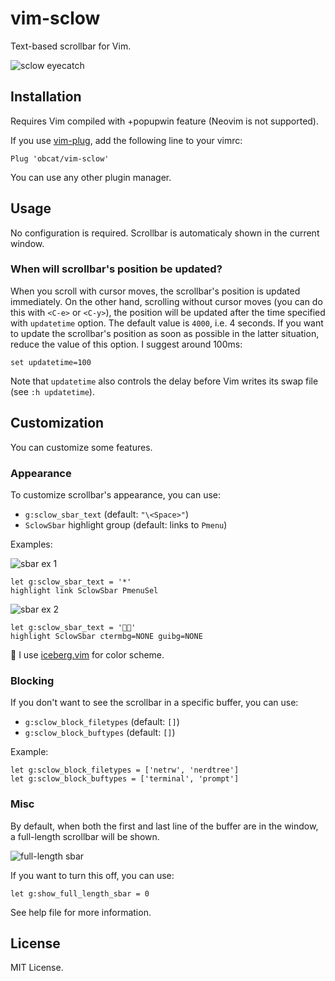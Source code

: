 # vim-sclow

Text-based scrollbar for Vim.

![sclow eyecatch](https://i.gyazo.com/0e141446f04bf34ecdd3e55ee439a291.gif)

## Installation

Requires Vim compiled with +popupwin feature (Neovim is not supported).

If you use [vim-plug](https://github.com/junegunn/vim-plug), add the
following line to your vimrc:

```vim
Plug 'obcat/vim-sclow'
```

You can use any other plugin manager.

## Usage

No configuration is required.
Scrollbar is automaticaly shown in the current window.

### When will scrollbar's position be updated?

When you scroll with cursor moves, the scrollbar's position is updated immediately.
On the other hand, scrolling without cursor moves (you can do this with
`<C-e>` or `<C-y>`), the position will be updated after the time specified
with `updatetime` option. The default value is `4000`, i.e. 4 seconds.
If you want to update the scrollbar's position as soon as possible in the latter situation,
reduce the value of this option. I suggest around 100ms:

```vim
set updatetime=100
```

Note that `updatetime` also controls the delay before Vim writes its swap file (see `:h updatetime`).

## Customization

You can customize some features.

### Appearance

To customize scrollbar's appearance, you can use:

* `g:sclow_sbar_text` (default: `"\<Space>"`)
* `SclowSbar` highlight group (default: links to `Pmenu`)

Examples:

![sbar ex 1](https://user-images.githubusercontent.com/64692680/100740863-bb3d0880-341c-11eb-950c-50350e256be6.png)

```vim
let g:sclow_sbar_text = '*'
highlight link SclowSbar PmenuSel
```

![sbar ex 2](https://user-images.githubusercontent.com/64692680/100744585-68198480-3421-11eb-9e5a-bd5398b7efa3.png)

```vim
let g:sclow_sbar_text = '👾👾'
highlight SclowSbar ctermbg=NONE guibg=NONE
```

:memo: I use [iceberg.vim](https://github.com/cocopon/iceberg.vim) for color scheme.


### Blocking

If you don't want to see the scrollbar in a specific buffer, you can use:

* `g:sclow_block_filetypes` (default: `[]`)
* `g:sclow_block_buftypes` (default: `[]`)

Example:

```vim
let g:sclow_block_filetypes = ['netrw', 'nerdtree']
let g:sclow_block_buftypes = ['terminal', 'prompt']
```

### Misc

By default, when both the first and last line of the buffer
are in the window, a full-length scrollbar will be shown.

![full-length sbar](https://user-images.githubusercontent.com/64692680/100746502-22aa8680-3424-11eb-9bc3-72d54295a36c.png)

If you want to turn this off, you can use:

```vim
let g:show_full_length_sbar = 0
```

See help file for more information.

## License

MIT License.
